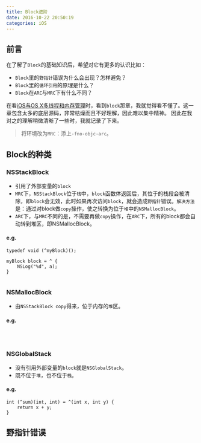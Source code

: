 ```yaml
---
title: Block进阶
date: 2016-10-22 20:50:19
categories: iOS
---
```


## 前言
在了解了`Block`的基础知识后，希望对它有更多的认识比如：
* `Block`里的`野指针`错误为什么会出现？怎样避免？
* `Block`里的`循环引用`的原理是什么？
* `Block`在`ARC`与`MRC`下有什么不同？

<!--more-->

在看[iOS与OS X多线程和内存管理]()时，看到`block`那章，我就觉得看不懂了。这一章包含太多的底层源码，非常枯燥而且不好理解，因此难以集中精神。
因此在我对之的理解稍微清晰了一些时，我就记录了下来。

> 将环境改为`MRC`：添上`-fno-objc-arc`。

## Block的种类
### NSStackBlock
* 引用了外部变量的`block`
* `MRC`下，`NSStackBlock`位于`栈`中，`block`函数体返回后，其位于的栈段会被清除，即`block`会无效，此时如果再次访问`block`，就会造成`野指针`错误。`解决方法`是：通过对block做`copy`操作，使之转换为位于`堆`中的`NSMallocBlock`。
* `ARC`下，与`MRC`不同的是，不需要再做`copy`操作，在`ARC`下，所有的block都会自动转到堆区，即NSMallocBlock。

#### e.g.

```
typedef void (^myBlock)();

myBlock block = ^ {
	NSLog("%d", a);
}


```

### NSMallocBlock
* 由`NSStackBlock copy`得来，位于内存的`堆`区。

#### e.g.

```



```


### NSGlobalStack
* 没有引用外部变量的`block`就是`NSGlobalStack`。
* 既不位于`堆`，也不位于`栈`。

#### e.g.
```
int (^sum)(int, int) = ^(int x, int y) {
	return x + y;
}

```

## 野指针错误
























